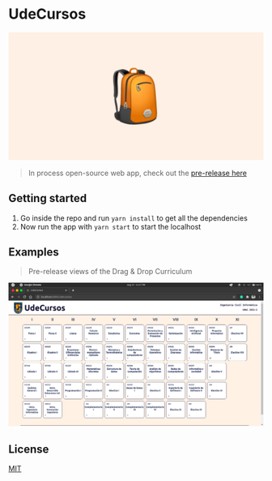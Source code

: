 # UdeCursos

![image](assets/banner.png)

> In process open-source web app, check out the [pre-release here](https://udecursos.study/)


## Getting started
1. Go inside the repo and run `yarn install` to get all the dependencies
2. Now run the app with `yarn start` to start the localhost


## Examples
> Pre-release views of the Drag & Drop Curriculum

![image](assets/Screenshot2021-08-23.png)

## License
[MIT](LICENSE)
